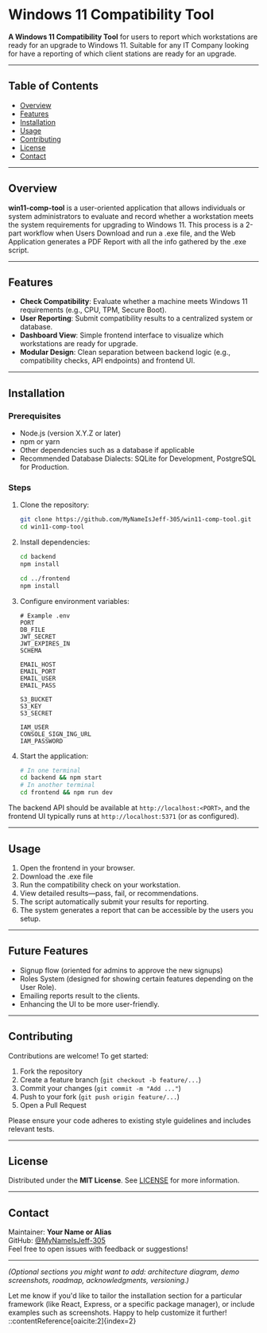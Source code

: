 # Windows 11 Compatibility Tool

**A Windows 11 Compatibility Tool** for users to report which workstations are ready for an upgrade to Windows 11. Suitable for any IT Company looking for have a reporting of which client stations are ready for an upgrade.

---

## Table of Contents

- [Overview](#overview)  
- [Features](#features)  
- [Installation](#installation)  
- [Usage](#usage)  
- [Contributing](#contributing)  
- [License](#license)  
- [Contact](#contact)

---

## Overview

**win11-comp-tool** is a user-oriented application that allows individuals or system administrators to evaluate and record whether a workstation meets the system requirements for upgrading to Windows 11. This process is a 2-part workflow when Users Download and run a .exe file, and the Web Application  generates a PDF Report with all the info gathered by the .exe script.

---

## Features

- **Check Compatibility**: Evaluate whether a machine meets Windows 11 requirements (e.g., CPU, TPM, Secure Boot).  
- **User Reporting**: Submit compatibility results to a centralized system or database.  
- **Dashboard View**: Simple frontend interface to visualize which workstations are ready for upgrade.  
- **Modular Design**: Clean separation between backend logic (e.g., compatibility checks, API endpoints) and frontend UI.

---

## Installation

### Prerequisites

- Node.js (version X.Y.Z or later)  
- npm or yarn  
- Other dependencies such as a database if applicable
- Recommended Database Dialects: SQLite for Development, PostgreSQL for Production.

### Steps

1. Clone the repository:
    ```sh
    git clone https://github.com/MyNameIsJeff-305/win11-comp-tool.git
    cd win11-comp-tool
    ```

2. Install dependencies:
    ```sh
    cd backend
    npm install

    cd ../frontend
    npm install
    ```

3. Configure environment variables:
    ```env
    # Example .env
    PORT
    DB_FILE
    JWT_SECRET
    JWT_EXPIRES_IN
    SCHEMA

    EMAIL_HOST
    EMAIL_PORT
    EMAIL_USER
    EMAIL_PASS

    S3_BUCKET
    S3_KEY
    S3_SECRET

    IAM_USER
    CONSOLE_SIGN_ING_URL
    IAM_PASSWORD
    ```

4. Start the application:
    ```sh
    # In one terminal
    cd backend && npm start
    # In another terminal
    cd frontend && npm run dev
    ```

The backend API should be available at `http://localhost:<PORT>`, and the frontend UI typically runs at `http://localhost:5371` (or as configured).

---

## Usage

1. Open the frontend in your browser. 
2. Download the .exe file 
3. Run the compatibility check on your workstation.  
4. View detailed results—pass, fail, or recommendations.  
5. The script automatically submit your results for reporting.
6. The system generates a report that can be accessible by the users you setup.


---

## Future Features

- Signup flow (oriented for admins to approve the new signups)
- Roles System (designed for showing certain features depending on the User Role).
- Emailing reports result to the clients.
- Enhancing the UI to be more user-friendly.

---

## Contributing

Contributions are welcome! To get started:

1. Fork the repository  
2. Create a feature branch (`git checkout -b feature/...`)  
3. Commit your changes (`git commit -m "Add ..."`)  
4. Push to your fork (`git push origin feature/...`)  
5. Open a Pull Request

Please ensure your code adheres to existing style guidelines and includes relevant tests.

---

## License

Distributed under the **MIT License**. See [LICENSE](./LICENSE) for more information.

---

## Contact

Maintainer: **Your Name or Alias**  
GitHub: [@MyNameIsJeff-305](https://github.com/MyNameIsJeff-305)  
Feel free to open issues with feedback or suggestions!

---

*(Optional sections you might want to add: architecture diagram, demo screenshots, roadmap, acknowledgments, versioning.)*

Let me know if you'd like to tailor the installation section for a particular framework (like React, Express, or a specific package manager), or include examples such as screenshots. Happy to help customize it further!
::contentReference[oaicite:2]{index=2}

